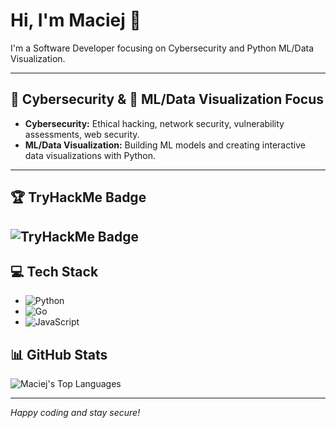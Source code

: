 # Hi, I'm Maciej 👋

I'm a Software Developer focusing on Cybersecurity and Python ML/Data Visualization.

---

## 🔐 Cybersecurity & 🤖 ML/Data Visualization Focus

- **Cybersecurity:** Ethical hacking, network security, vulnerability assessments, web security.
- **ML/Data Visualization:** Building ML models and creating interactive data visualizations with Python.

---

## 🏆 TryHackMe Badge

![TryHackMe Badge](https://tryhackme.com/api/v2/badges/public-profile?userPublicId=733901)
---


## 💻 Tech Stack

- ![Python](https://img.shields.io/badge/Python-3776AB?style=for-the-badge&logo=python&logoColor=white)
- ![Go](https://img.shields.io/badge/Go-00ADD8?style=for-the-badge&logo=go&logoColor=white)
- ![JavaScript](https://img.shields.io/badge/JavaScript-F7DF1E?style=for-the-badge&logo=javascript&logoColor=black)


## 📊 GitHub Stats

![Maciej's Top Languages](https://github-readme-stats.vercel.app/api/top-langs/?username=Bonus1337&theme=react&hide_border=false&layout=compact)

---

*Happy coding and stay secure!*
